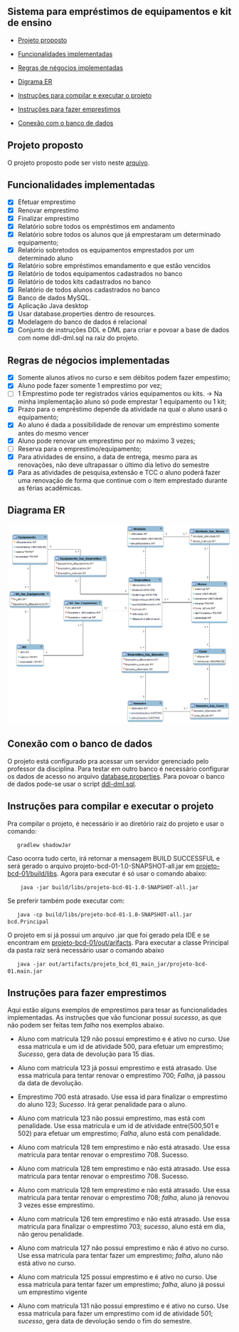 ## Sistema para empréstimos de equipamentos e kit de ensino

<!--ts-->
   * [Projeto proposto](#Projeto-proposto-e-solução)
   * [Funcionalidades implementadas](#Funcionalidades-implementadas) 
   * [Regras de négocios implementadas](#Regras-de-négocios-implementadas)
   * [Digrama ER](#Diagrama-ER)
   * [Instruções para compilar e executar o projeto](#Instruções-para-compilar-e-executar-o-projeto)

   * [Instruções para fazer emprestimos](#Instruções-para-fazer-emprestimos)
   * [Conexão com o banco de dados](#Conexão-com-o-banco-de-dados)

<!--te-->

## Projeto proposto

O projeto proposto pode ser visto neste [arquivo](img/projeto1.pdf).

## Funcionalidades implementadas

- [x] Efetuar emprestimo
- [x] Renovar emprestimo
- [x] Finalizar emprestimo
- [x] Relatório sobre todos os empréstimos em andamento
- [x] Relatório sobre todos os alunos que já emprestaram um determinado equipamento;
- [x] Relatório sobretodos os equipamentos emprestados por um determinado aluno
- [x] Relatório sobre empréstimos emandamento e que estão vencidos
- [x] Relatório de todos equipamentos cadastrados no banco
- [x] Relatório de todos kits cadastrados no banco
- [x] Relatório de todos alunos cadastrados no banco
- [x] Banco de dados MySQL.
- [x] Aplicação Java desktop
- [x] Usar database.properties dentro de resources. 
- [x] Modelagem do banco de dados é relacional
- [x] Conjunto de instruções DDL e DML para criar e povoar a base de dados com nome ddl-dml.sql na raiz do projeto.

## Regras de négocios implementadas
- [x] Somente alunos ativos no curso e sem débitos podem fazer empestimo;
- [x] Aluno pode fazer somente 1 emprestimo por vez;
- [ ] 1 Emprestimo pode ter registrados vários equipamentos ou kits. -> Na minha implementação aluno só pode emprestar 1 equipamento ou 1 kit;
- [x] Prazo para o empréstimo depende da atividade na qual o aluno usará o equipamento;
- [x] Ao aluno é dada a possibilidade de renovar um empréstimo somente antes do mesmo vencer
- [x] Aluno pode renovar um emprestimo por no máximo 3 vezes;
- [ ] Reserva para o emprestimo/equipamento;
- [x] Para atividades de ensino, a data de entrega, mesmo para as renovações, não deve ultrapassar o último dia letivo do semestre
- [x] Para as atividades de pesquisa,extensão e TCC o aluno poderá fazer uma renovação de forma que continue com o item emprestado durante as férias acadêmicas.

## Diagrama ER

<div style="text-align:center">
   <img src="modelagem.png" />
</div>

## Conexão com o banco de dados

O projeto está configurado pra acessar um servidor gerenciado pelo professor da disciplina. Para testar em outro banco é necessário configurar os dados de acesso no arquivo [database.properties](projeto-bcd-01/src/main/resources/). Para povoar o banco de dados pode-se usar o script [ddl-dml.sql](ddl-dml.sql).


## Instruções para compilar e executar o projeto

Pra compilar o projeto, é necessário ir ao diretório raiz do projeto e usar o comando:

```
   gradlew shadowJar
```
Caso ocorra tudo certo, irá retornar a mensagem BUILD SUCCESSFUL e será gerado o arquivo projeto-bcd-01-1.0-SNAPSHOT-all.jar em [projeto-bcd-01/build/libs](projeto-bcd-01/build/libs). Agora para executar é só usar o comando abaixo:

```shell
    java -jar build/libs/projeto-bcd-01-1.0-SNAPSHOT-all.jar
```
Se preferir também pode executar com:

```shell
   java -cp build/libs/projeto-bcd-01-1.0-SNAPSHOT-all.jar bcd.Principal
```

O projeto em si já possui um arquivo .jar que foi gerado pela IDE e se encontram em [projeto-bcd-01/out/arifacts](projeto-bcd-01/out/artifacts). 
Para executar a classe Principal da pasta raiz será necessário usar o comando abaixo 

```shell
   java -jar out/artifacts/projeto_bcd_01_main_jar/projeto-bcd-01.main.jar
```


## Instruções para fazer emprestimos

Aqui estão alguns exemplos de emprestimos para tesar as funcionalidades implementadas. As instruções que vão funcionar possui *sucesso*, as que não podem ser feitas tem *falha* nos exemplos abaixo.


* Aluno com matricula 129 não possui emprestimo e é ativo no curso. Use essa matricula e um id de atividade 500, para efetuar um emprestimo; *Sucesso*, gera data de devolução para 15 dias.
  
* Aluno com matricula 123 já possui emprestimo e está atrasado. Use essa matricula para tentar renovar o emprestimo 700; *Falha*, já passou da data de devolução.

* Emprestimo 700 está atrasado. Use essa id para finalizar o emprestimo do aluno 123; *Sucesso*. Irá gerar penalidade para o aluno.

* Aluno com matricula 123 não possui emprestimo, mas está com penalidade. Use essa matricula e um id de atividade entre(500,501 e 502) para efetuar um emprestimo; *Falha*, aluno está com penalidade.

* Aluno com matricula 128 tem emprestimo e não está atrasado. Use essa matricula para tentar renovar o emprestimo 708. Sucesso.

* Aluno com matricula 128 tem emprestimo e não está atrasado. Use essa matricula para tentar renovar o emprestimo 708. Sucesso.

* Aluno com matricula 128 tem emprestimo e não está atrasado. Use essa matricula para tentar renovar o emprestimo 708; *falha*, aluno já renovou 3 vezes esse emprestimo.

* Aluno com matricula 126 tem emprestimo e não está atrasado. Use essa matricula para finalizar o emprestimo 703; *sucesso*, aluno está em dia, não gerou penalidade.

* Aluno com matricula 127 não possui emprestimo e não é ativo no curso. Use essa matricula para tentar fazer um emprestimo; *falha*, aluno não está ativo no curso.

* Aluno com matricula 125 possui emprestimo e é ativo no curso. Use essa matricula para tentar fazer um emprestimo; *falha*, aluno já possui um emprestimo vigente

* Aluno com matricula 131 não possui emprestimo e é ativo no curso. Use essa matricula para fazer um emprestimo com id de atividade 501; *sucesso*, gera data de devolução sendo o fim do semestre.

